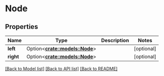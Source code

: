 # Node

## Properties

Name | Type | Description | Notes
------------ | ------------- | ------------- | -------------
**left** | Option<[**crate::models::Node**](Node.md)> |  | [optional]
**right** | Option<[**crate::models::Node**](Node.md)> |  | [optional]

[[Back to Model list]](../README.md#documentation-for-models) [[Back to API list]](../README.md#documentation-for-api-endpoints) [[Back to README]](../README.md)


